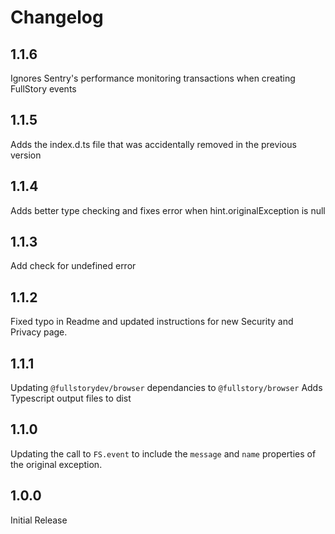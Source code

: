 # Changelog

## 1.1.6

Ignores Sentry's performance monitoring transactions when creating FullStory events

## 1.1.5

Adds the index.d.ts file that was accidentally removed in the previous version

## 1.1.4

Adds better type checking and fixes error when hint.originalException is null

## 1.1.3

Add check for undefined error

## 1.1.2

Fixed typo in Readme and updated instructions for new Security and Privacy page.

## 1.1.1

Updating `@fullstorydev/browser` dependancies to `@fullstory/browser`
Adds Typescript output files to dist

## 1.1.0

Updating the call to `FS.event` to include the `message` and `name` properties of the original exception.

## 1.0.0

Initial Release
